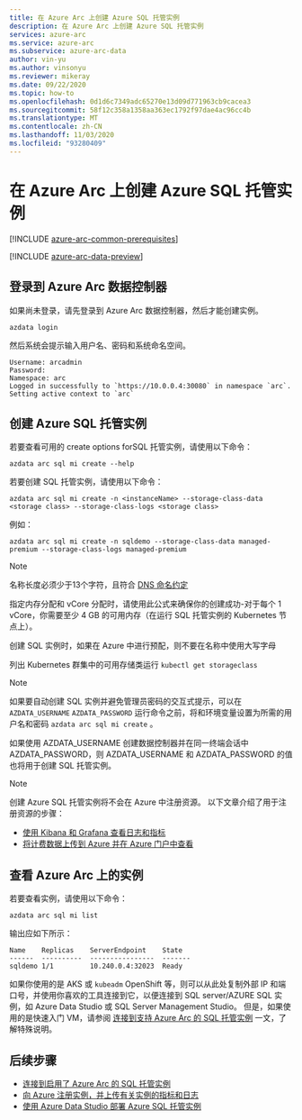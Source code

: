 ```yaml
---
title: 在 Azure Arc 上创建 Azure SQL 托管实例
description: 在 Azure Arc 上创建 Azure SQL 托管实例
services: azure-arc
ms.service: azure-arc
ms.subservice: azure-arc-data
author: vin-yu
ms.author: vinsonyu
ms.reviewer: mikeray
ms.date: 09/22/2020
ms.topic: how-to
ms.openlocfilehash: 0d1d6c7349adc65270e13d09d771963cb9cacea3
ms.sourcegitcommit: 58f12c358a1358aa363ec1792f97dae4ac96cc4b
ms.translationtype: MT
ms.contentlocale: zh-CN
ms.lasthandoff: 11/03/2020
ms.locfileid: "93280409"
---
```

# <a name="create-an-azure-sql-managed-instance-on-azure-arc"></a>在 Azure Arc 上创建 Azure SQL 托管实例

[!INCLUDE [azure-arc-common-prerequisites](../../../includes/azure-arc-common-prerequisites.md)]

[!INCLUDE [azure-arc-data-preview](../../../includes/azure-arc-data-preview.md)]

## <a name="login-to-the-azure-arc-data-controller"></a>登录到 Azure Arc 数据控制器

如果尚未登录，请先登录到 Azure Arc 数据控制器，然后才能创建实例。

```console
azdata login
```

然后系统会提示输入用户名、密码和系统命名空间。  

```console
Username: arcadmin
Password:
Namespace: arc
Logged in successfully to `https://10.0.0.4:30080` in namespace `arc`. Setting active context to `arc`
```

## <a name="create-an-azure-sql-managed-instance"></a>创建 Azure SQL 托管实例

若要查看可用的 create options forSQL 托管实例，请使用以下命令：
```console
azdata arc sql mi create --help
```

若要创建 SQL 托管实例，请使用以下命令：

```console
azdata arc sql mi create -n <instanceName> --storage-class-data <storage class> --storage-class-logs <storage class>
```

例如：

```console
azdata arc sql mi create -n sqldemo --storage-class-data managed-premium --storage-class-logs managed-premium
```
> [!NOTE]
>  名称长度必须少于13个字符，且符合 [DNS 命名约定](https://kubernetes.io/docs/concepts/overview/working-with-objects/names/#dns-label-names)
>
>  指定内存分配和 vCore 分配时，请使用此公式来确保你的创建成功-对于每个 1 vCore，你需要至少 4 GB 的可用内存（在运行 SQL 托管实例的 Kubernetes 节点上）。
>
>  创建 SQL 实例时，如果在 Azure 中进行预配，则不要在名称中使用大写字母
>
>  列出 Kubernetes 群集中的可用存储类运行 `kubectl get storageclass` 


> [!NOTE]
> 如果要自动创建 SQL 实例并避免管理员密码的交互式提示，可以在 `AZDATA_USERNAME` `AZDATA_PASSWORD` 运行命令之前，将和环境变量设置为所需的用户名和密码 `azdata arc sql mi create` 。
> 
>  如果使用 AZDATA_USERNAME 创建数据控制器并在同一终端会话中 AZDATA_PASSWORD，则 AZDATA_USERNAME 和 AZDATA_PASSWORD 的值也将用于创建 SQL 托管实例。

> [!NOTE]
> 创建 Azure SQL 托管实例将不会在 Azure 中注册资源。 以下文章介绍了用于注册资源的步骤： 
> - [使用 Kibana 和 Grafana 查看日志和指标](monitor-grafana-kibana.md)
> - [将计费数据上传到 Azure 并在 Azure 门户中查看](view-billing-data-in-azure.md) 


## <a name="view-instance-on-azure-arc"></a>查看 Azure Arc 上的实例

若要查看实例，请使用以下命令：

```console
azdata arc sql mi list
```

输出应如下所示：

```console
Name    Replicas    ServerEndpoint    State
------  ----------  ----------------  -------
sqldemo 1/1         10.240.0.4:32023  Ready
```

如果你使用的是 AKS 或 `kubeadm` OpenShift 等，则可以从此处复制外部 IP 和端口号，并使用你喜欢的工具连接到它，以便连接到 SQL server/AZURE SQL 实例，如 Azure Data Studio 或 SQL Server Management Studio。 但是，如果使用的是快速入门 VM，请参阅 [连接到支持 Azure Arc 的 SQL 托管实例](connect-managed-instance.md) 一文，了解特殊说明。


## <a name="next-steps"></a>后续步骤
- [连接到启用了 Azure Arc 的 SQL 托管实例](connect-managed-instance.md)
- [向 Azure 注册实例，并上传有关实例的指标和日志](upload-metrics-and-logs-to-azure-monitor.md)
- [使用 Azure Data Studio 部署 Azure SQL 托管实例](create-sql-managed-instance-azure-data-studio.md)
